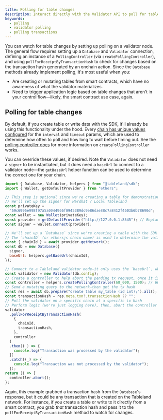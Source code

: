 ```yaml
---
title: Polling for table changes
description: Interact directly with the Validator API to poll for table changes.
keywords:
  - polling
  - validator polling
  - polling transactions
---
```


You can watch for table changes by setting up polling on a validator node. The general flow requires setting up a `Database` and `Validator` connection, defining an instance of a `PollingController` (via `createPollingController`), and using `pollForReceiptByTransactionHash` to check for changes based on the transaction hash generated by an onchain action. Since the `Database` methods already implement polling, it's most useful when you:

- Are creating or mutating tables from smart contracts, which have no awareness of what the validator materializes.
- Need to trigger application logic based on table changes that aren't in your control flow—likely, the smart contract use case, again.

## Polling for table changes

By default, if you create table or write data with the SDK, it'll already be using this functionality under the hood. Every [chain has unique values configured](https://github.com/tablelandnetwork/evm-tableland/blob/ab6162634347028f1138fb04504de7209e797e55/network.ts#L76) for the `interval` and `timeout` params, which are used to determine how often to poll and how long to wait before timing out. See the [polling controller docs](/sdk/database/polling-queries) for more information on `createPollingController` works.

You can override these values, if desired. Note the `Validator` does not need a `signer` to be instantiated, but it does need a `baseUrl` to connect to a validator node—the `getBaseUrl` helper function can be used to determine the correct one for your chain.

```js
import { Database, Validator, helpers } from "@tableland/sdk";
import { Wallet, getDefaultProvider } from "ethers";

// This step is optional since we're creating a table for demonstration purposes below
// We'll set up the signer for Hardhat / Local Tableland
const privateKey =
  "59c6995e998f97a5a0044966f0945389dc9e86dae88c7a8412f4603b6b78690d";
const wallet = new Wallet(privateKey);
const provider = getDefaultProvider("http://127.0.0.1:8545"); // Replace with your RPC URL
const signer = wallet.connect(provider);

// We'll set up a `Database` since we're creating a table with the SDK for demonstration purposes
// The `chainID` (or ethersjs chain name) is used to determine the validator node URL
const { chainId } = await provider.getNetwork();
const db = new Database({
  signer,
  baseUrl: helpers.getBaseUrl(chainId),
});

// Connect to a Tableland validator node—it only uses the `baseUrl`, which is also part of the `Database` config
const validator = new Validator(db.config);
// Create a controller to help abort the pending tx request, once it is fulfilled
const controller = helpers.createPollingController(60_000, 1500); // 60s interval, 1.5s timeout
// Send a mutating query to the network—then get the tx hash
const res = await db.prepare("create table my_table (id int);").all();
const transactionHash = res.meta.txn?.transactionHash ?? "";
// Poll the validator on a specific chain at a specific tx hash
// Perform logic (we're just logging here), then, abort the controller
validator
  .pollForReceiptByTransactionHash(
    {
      chainId,
      transactionHash,
    },
    controller
  )
  .then((_) => {
    console.log("Transaction was processed by the validator");
  })
  .catch((_) => {
    console.log("Transaction was not processed by the validator");
  });
return () => {
  controller.abort();
};
```

Again, this example grabbed a transaction hash from the `Database`'s response, but it could be any transaction that is created on the Tableland network. For instance, if you create a table or write to it directly from a smart contract, you grab _that_ transaction hash and pass it to the `pollForReceiptByTransactionHash` method to watch for changes.
